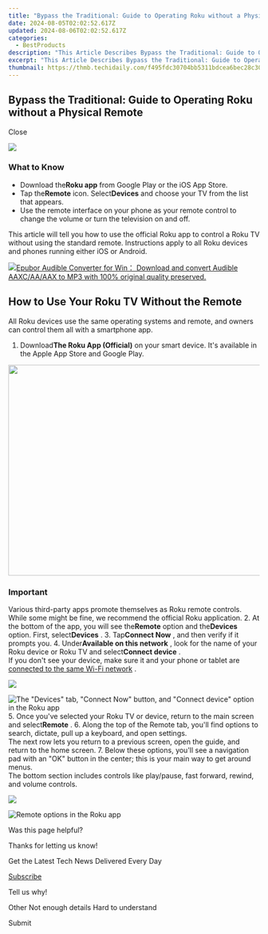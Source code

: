 ```yaml
---
title: "Bypass the Traditional: Guide to Operating Roku without a Physical Remote"
date: 2024-08-05T02:02:52.617Z
updated: 2024-08-06T02:02:52.617Z
categories:
  - BestProducts
description: "This Article Describes Bypass the Traditional: Guide to Operating Roku without a Physical Remote"
excerpt: "This Article Describes Bypass the Traditional: Guide to Operating Roku without a Physical Remote"
thumbnail: https://thmb.techidaily.com/f495fdc30704bb5311bdcea6bec28c308373dbaff21b69f564e50f099e806a16.jpg
---
```


## Bypass the Traditional: Guide to Operating Roku without a Physical Remote

Close 

<!-- affiliate ads begin -->
<a href="https://store.nero.com/order/checkout.php?PRODS=42570605&QTY=1&AFFILIATE=108875&CART=1"><img src="http://cdnwww.nero.com/nero-com-wAssets/img/banners/2023/usbXcopy/Nero_USB_x_copy_Screen_2.png" border="0"></a>
<!-- affiliate ads end -->
###  What to Know

* Download the**Roku app** from Google Play or the iOS App Store.
* Tap the**Remote** icon. Select**Devices** and choose your TV from the list that appears.
* Use the remote interface on your phone as your remote control to change the volume or turn the television on and off.

  
 This article will tell you how to use the official Roku app to control a Roku TV without using the standard remote. Instructions apply to all Roku devices and phones running either iOS or Android.

<!-- affiliate ads begin -->
<a href="https://secure.2checkout.com/order/checkout.php?PRODS=4708689&QTY=1&AFFILIATE=108875&CART=1"><img src="https://www.epubor.com/images/uppic/audible-converter-interface.png" border="0">Epubor Audible Converter for Win： Download and convert Audible AAXC/AA/AAX to MP3 with 100% original quality preserved.</a>
<!-- affiliate ads end -->
##  How to Use Your Roku TV Without the Remote 

 All Roku devices use the same operating systems and remote, and owners can control them all with a smartphone app.

1. Download**The Roku App (Official)** on your smart device. It's available in the Apple App Store and Google Play.  
<!-- affiliate ads begin -->
<a href="https://parisrhonecom.sjv.io/c/5597632/1896607/21553" target="_top" id="1896607"><img src="//a.impactradius-go.com/display-ad/21553-1896607" border="0" alt="" width="750" height="422"/></a><img height="0" width="0" src="https://imp.pxf.io/i/5597632/1896607/21553" style="position:absolute;visibility:hidden;" border="0" />
<!-- affiliate ads end -->
###  Important  
 Various third-party apps promote themselves as Roku remote controls. While some might be fine, we recommend the official Roku application.
2. At the bottom of the app, you will see the**Remote** option and the**Devices** option. First, select**Devices** .
3. Tap**Connect Now** , and then verify if it prompts you.
4. Under**Available on this network** , look for the name of your Roku device or Roku TV and select**Connect device** .  
 If you don't see your device, make sure it and your phone or tablet are[ connected to the same Wi-Fi network](https://www.lifewire.com/connect-roku-to-wifi-4174681) .  
<!-- affiliate ads begin -->
<a href="https://estore.winxdvd.com/order/checkout.php?PRODS=4612444&QTY=1&AFFILIATE=108875&CART=1"><img src="https://www.winxdvd.com/affiliate/new-banner/pt-728x90.jpg" border="0"></a>
<!-- affiliate ads end -->
![The "Devices" tab, "Connect Now" button, and "Connect device" option in the Roku app](https://www.lifewire.com/thmb/XX9X6hy_8KKEw8V_vw58C6syRPw=/1500x0/filters:no_upscale():max_bytes(150000):strip_icc():format(webp)/Connect-Device-Roku-App-29f4e454ee314436b52c5d391e8e6e98.jpg)
5. Once you've selected your Roku TV or device, return to the main screen and select**Remote** .
6. Along the top of the Remote tab, you'll find options to search, dictate, pull up a keyboard, and open settings.  
 The next row lets you return to a previous screen, open the guide, and return to the home screen.
7. Below these options, you'll see a navigation pad with an "OK" button in the center; this is your main way to get around menus.  
 The bottom section includes controls like play/pause, fast forward, rewind, and volume controls.  
<!-- affiliate ads begin -->
<a href="https://secure.2checkout.com/order/checkout.php?PRODS=3546200&QTY=1&AFFILIATE=108875&CART=1"><img src="http://www.binteko.com/sites/default/files/banner01_468x60a.gif" border="0"></a>
<!-- affiliate ads end -->
![Remote options in the Roku app](https://www.lifewire.com/thmb/Bzg0czp1uHzCMtBjtix1AqfyrLY=/1500x0/filters:no_upscale():max_bytes(150000):strip_icc():format(webp)/Roku-Remote-options-545cf22fac644c9fbc93127781dadf64.jpg)

Was this page helpful?

Thanks for letting us know!

 Get the Latest Tech News Delivered Every Day

[ Subscribe ](https://www.lifewire.com/#) 

Tell us why!

 Other  Not enough details  Hard to understand 

 Submit 

<ins class="adsbygoogle"
     style="display:block"
     data-ad-format="autorelaxed"
     data-ad-client="ca-pub-7571918770474297"
     data-ad-slot="1223367746"></ins>



<ins class="adsbygoogle"
     style="display:block"
     data-ad-client="ca-pub-7571918770474297"
     data-ad-slot="8358498916"
     data-ad-format="auto"
     data-full-width-responsive="true"></ins>
